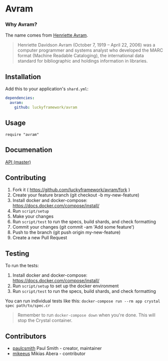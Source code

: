 # Avram


### Why Avram?

The name comes from [Henriette Avram](https://en.wikipedia.org/wiki/Henriette_Avram).

> Henriette Davidson Avram (October 7, 1919 – April 22, 2006) was a computer programmer and systems analyst who developed the MARC format (Machine Readable Cataloging), the international data standard for bibliographic and holdings information in libraries.

## Installation

Add this to your application's `shard.yml`:

```yaml
dependencies:
  avram:
    github: luckyframework/avram
```

## Usage

```crystal
require "avram"
```

## Documenation
[API (master)](https://luckyframework.github.io/avram/)

## Contributing

1. Fork it ( https://github.com/luckyframework/avram/fork )
1. Create your feature branch (git checkout -b my-new-feature)
1. Install docker and docker-compose: https://docs.docker.com/compose/install/
1. Run `script/setup`
1. Make your changes
1. Run `script/test` to run the specs, build shards, and check formatting
1. Commit your changes (git commit -am 'Add some feature')
1. Push to the branch (git push origin my-new-feature)
1. Create a new Pull Request

## Testing

To run the tests:

1. Install docker and docker-compose: https://docs.docker.com/compose/install/
1. Run `script/setup` to set up the docker environment
1. Run `script/test` to run the specs, build shards, and check formatting

You can run individual tests like this: `docker-compose run --rm app crystal spec path/to/spec.cr`

> Remember to run `docker-compose down` when you're done. This will stop the
> Crystal container.

## Contributors

- [paulcsmith](https://github.com/paulcsmith) Paul Smith - creator, maintainer
- [mikeeus](https://github.com/mikeeus) Mikias Abera - contributor
